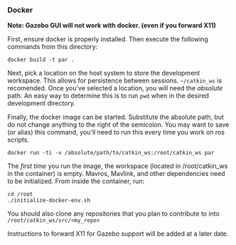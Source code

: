 ### Docker

**Note: Gazebo GUI will not work with docker. (even if you forward X11)**

First, ensure docker is properly installed. 
Then execute the following commands from this directory:

    docker build -t par .

Next, pick a location on the host system to store the development workspace.
This allows for persistence between sessions. `~/catkin_ws` is recomended. 
Once you've selected a location, you will need the _absolute_ path. An easy way
to determine this is to run `pwd` when in the desired development directory.

Finally, the docker image can be started. Substitute the absolute path, but
do not change anything to the right of the semicolon. You may want to save
(or alias) this command, you'll need to run this every time you work on ros 
scripts.

    docker run -ti -v /absolute/path/to/catkin_ws:/root/catkin_ws par 

The _first time_ you run the image, the workspace (located in /root/catkin_ws
in the container) is empty. Mavros, Mavlink, and other dependencies need to be
initialized. From inside the container, run:

    cd /root
    ./initialize-docker-env.sh

You should also clone any repositories that you plan to
contribute to into `/root/catkin_ws/src/<my_repo>`

Instructions to forward X11 for Gazebo support will be added at a later date.
